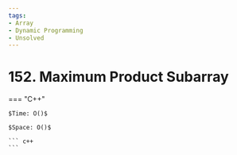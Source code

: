 ```yaml
---
tags:
- Array
- Dynamic Programming
- Unsolved
---
```



# 152. Maximum Product Subarray

=== "C++"

    $Time: O()$

    $Space: O()$

    ``` c++
    ```
